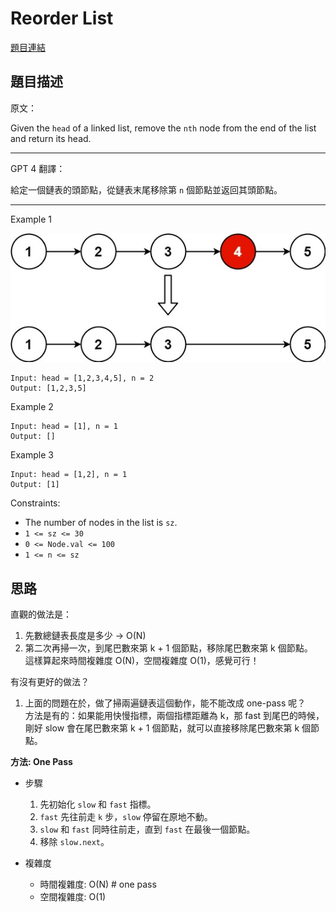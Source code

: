 # Reorder List

[題目連結](https://leetcode.com/problems/remove-nth-node-from-end-of-list/)

## 題目描述
原文：

Given the `head` of a linked list, remove the `nth` node from the end of the list and return its head.  

----

GPT 4 翻譯：

給定一個鏈表的頭節點，從鏈表末尾移除第 `n` 個節點並返回其頭節點。

----

Example 1

![Example 1](example1.jpeg)

```
Input: head = [1,2,3,4,5], n = 2
Output: [1,2,3,5]
```

Example 2
```
Input: head = [1], n = 1
Output: []
```

Example 3
```
Input: head = [1,2], n = 1
Output: [1]
```

Constraints:

* The number of nodes in the list is `sz`.
* `1 <= sz <= 30`
* `0 <= Node.val <= 100`
* `1 <= n <= sz`

## 思路

直觀的做法是：  
1. 先數總鏈表長度是多少 -> O(N)  
2. 第二次再掃一次，到尾巴數來第 k + 1 個節點，移除尾巴數來第 k 個節點。  
這樣算起來時間複雜度 O(N)，空間複雜度 O(1)，感覺可行！

有沒有更好的做法？  
1. 上面的問題在於，做了掃兩遍鏈表這個動作，能不能改成 one-pass 呢？  
方法是有的：如果能用快慢指標，兩個指標距離為 k，那 fast 到尾巴的時候，剛好 slow 會在尾巴數來第 k + 1 個節點，就可以直接移除尾巴數來第 k 個節點。

**方法: One Pass**

* 步驟
    1. 先初始化 `slow` 和 `fast` 指標。
    2. `fast` 先往前走 `k` 步，`slow` 停留在原地不動。
    3. `slow` 和 `fast` 同時往前走，直到 `fast` 在最後一個節點。
    4. 移除 `slow.next`。

* 複雜度
    * 時間複雜度: O(N) # one pass
    * 空間複雜度: O(1)
